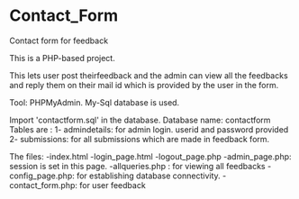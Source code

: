 # Contact_Form
Contact form for feedback

This is a PHP-based project.


This lets user post theirfeedback and the admin can view all the feedbacks and reply them on their mail id which is provided by the user in the form.


Tool: PHPMyAdmin.
My-Sql database is used.


Import 'contactform.sql' in the database.
Database name: contactform
Tables are :
1- admindetails: for admin login. userid and password provided
2- submissions: for all submissions which are made in feedback form.


The files: 
-index.html
-login_page.html
-logout_page.php
-admin_page.php: session is set in this page.
-allqueries.php : for viewing all feedbacks
-config_page.php: for establishing database connectivity.
-contact_form.php: for user feedback






